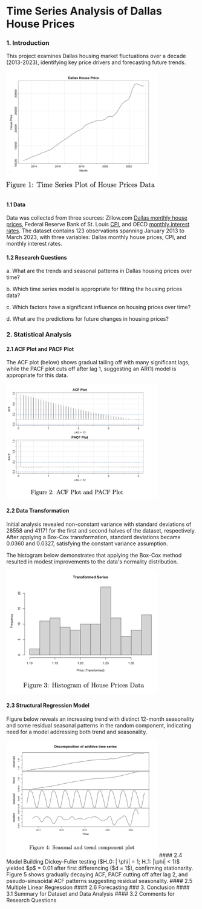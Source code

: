 # Time Series Analysis of Dallas House Prices

### 1. Introduction

This project examines Dallas housing market fluctuations over a decade (2013-2023), identifying key price drivers and forecasting future trends.

<img src="docs/1.png" width="400" />

#### 1.1 Data

Data was collected from three sources: Zillow.com [Dallas monthly house prices](https://www.zillow.com/research/data/), Federal Reserve Bank of St. Louis [CPI](https://fred.stlouisfed.org/series/MORTGAGE30U), and OECD [monthly interest rates](https://stats.oecd.org/index.aspx?queryid=86#). The dataset contains 123 observations spanning January 2013 to March 2023, with three variables: Dallas monthly house prices, CPI, and monthly interest rates.

#### 1.2 Research Questions

a. What are the trends and seasonal patterns in Dallas housing prices over time?

b. Which time series model is appropriate for fitting the housing prices data?

c. Which factors have a significant influence on housing prices over time?

d. What are the predictions for future changes in housing prices?

### 2. Statistical Analysis

#### 2.1 ACF Plot and PACF Plot

The ACF plot (below) shows gradual tailing off with many significant lags, while the PACF plot cuts off after lag 1, suggesting an AR(1) model is appropriate for this data.

<img src="docs/2.png" width="400" />

#### 2.2 Data Transformation

Initial analysis revealed non-constant variance with standard deviations of 28558 and 41171 for the first and second halves of the dataset, respectively. After applying a Box-Cox transformation, standard deviations became 0.0360 and 0.0327, satisfying the constant variance assumption.

The histogram below demonstrates that applying the Box-Cox method resulted in modest improvements to the data's normality distribution.

<img src="docs/3.png" width="400" />

#### 2.3 Structural Regression Model

Figure below reveals an increasing trend with distinct 12-month seasonality and some residual seasonal patterns in the random component, indicating need for a model addressing both trend and seasonality.

<img src="docs/4.png" width="400" />

<!--
We fitted a seasonal ARIMA(1,1,2)×(0,1,1)₁₂ with Interest Rate as a covariate. Residual analysis (below) shows constant variance except in 2014, white noise characteristics in the ACF plot, and normal distribution in the QQ plot with one outlier. Ljung-Box test p-values mostly exceed significance levels, confirming residual independence and model adequacy.

<img src="docs/2.png" width="400" />

--!>

#### 2.4 Model Building

Dickey-Fuller testing ($H_0: | \phi| = 1; H_1: |\phi| < 1)$ yielded $p$ = 0.01 after first differencing ($d = 1$), confirming stationarity. Figure 5 shows gradually decaying ACF, PACF cutting off after lag 2, and pseudo-sinusoidal ACF patterns suggesting residual seasonality.

#### 2.5 Multiple Linear Regression

#### 2.6 Forecasting

### 3. Conclusion

#### 3.1 Summary for Dataset and Data Analysis

#### 3.2 Comments for Research Questions
